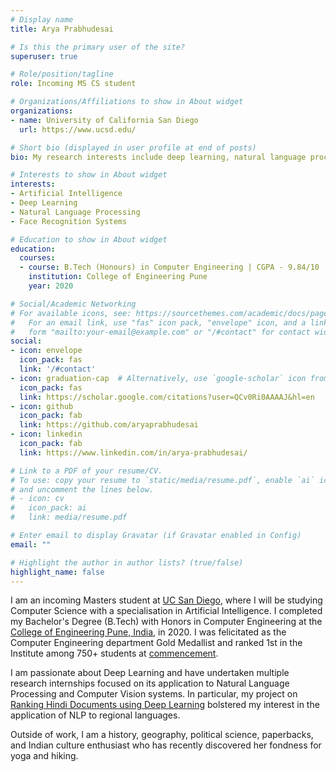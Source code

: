 ```yaml
---
# Display name
title: Arya Prabhudesai

# Is this the primary user of the site?
superuser: true

# Role/position/tagline
role: Incoming MS CS student

# Organizations/Affiliations to show in About widget
organizations:
- name: University of California San Diego
  url: https://www.ucsd.edu/

# Short bio (displayed in user profile at end of posts)
bio: My research interests include deep learning, natural language processing, and computer vision

# Interests to show in About widget
interests:
- Artificial Intelligence
- Deep Learning
- Natural Language Processing
- Face Recognition Systems

# Education to show in About widget
education:
  courses:
  - course: B.Tech (Honours) in Computer Engineering | CGPA - 9.84/10 
    institution: College of Engineering Pune
    year: 2020

# Social/Academic Networking
# For available icons, see: https://sourcethemes.com/academic/docs/page-builder/#icons
#   For an email link, use "fas" icon pack, "envelope" icon, and a link in the
#   form "mailto:your-email@example.com" or "/#contact" for contact widget.
social:
- icon: envelope
  icon_pack: fas
  link: '/#contact'
- icon: graduation-cap  # Alternatively, use `google-scholar` icon from `ai` icon pack
  icon_pack: fas
  link: https://scholar.google.com/citations?user=QCv0Ri0AAAAJ&hl=en
- icon: github
  icon_pack: fab
  link: https://github.com/aryaprabhudesai
- icon: linkedin
  icon_pack: fab
  link: https://www.linkedin.com/in/arya-prabhudesai/

# Link to a PDF of your resume/CV.
# To use: copy your resume to `static/media/resume.pdf`, enable `ai` icons in `params.toml`, 
# and uncomment the lines below.
# - icon: cv
#   icon_pack: ai
#   link: media/resume.pdf

# Enter email to display Gravatar (if Gravatar enabled in Config)
email: ""

# Highlight the author in author lists? (true/false)
highlight_name: false
---
```


I am an incoming Masters student at [UC San Diego](https://www.ucsd.edu/), where I will be studying Computer Science with a specialisation in Artificial Intelligence. I completed my Bachelor's Degree (B.Tech) with Honors in Computer Engineering at the [College of Engineering Pune, India](https://www.coep.org.in/), in 2020. I was felicitated as the Computer Engineering department Gold Medallist and ranked 1st in the Institute among 750+ students at [commencement](https://www.coep.org.in/content/graduationceremonyofthefourteenthbatchofengineersheldonthursday29thoctober). 

I am passionate about Deep Learning and have undertaken multiple research internships focused on its application to Natural Language Processing and Computer Vision systems. In particular, my project on [Ranking Hindi Documents using Deep Learning](https://aryaprabhudesai.netlify.app/publication/docrank/) bolstered my interest in the application of NLP to regional languages.

Outside of work, I am a history, geography, political science, paperbacks, and Indian culture enthusiast who has recently discovered her fondness for yoga and hiking. 

